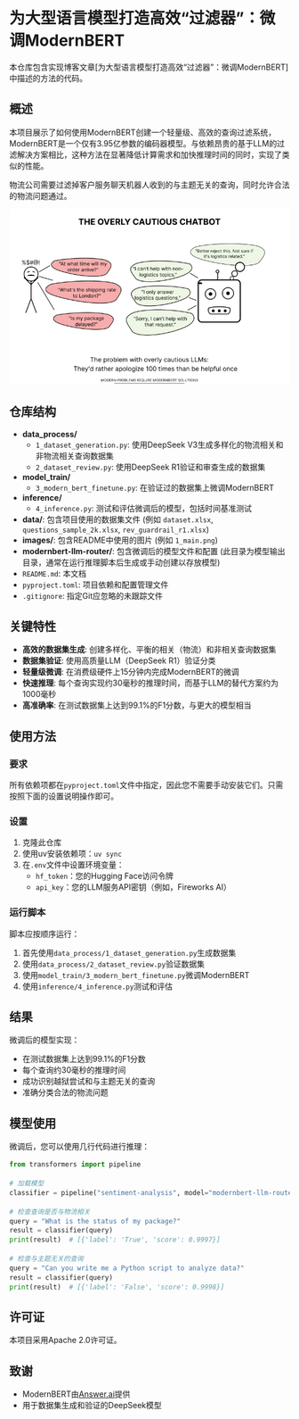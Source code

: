 # 为大型语言模型打造高效“过滤器”：微调ModernBERT

本仓库包含实现博客文章[为大型语言模型打造高效“过滤器”：微调ModernBERT]中描述的方法的代码。

## 概述

本项目展示了如何使用ModernBERT创建一个轻量级、高效的查询过滤系统，ModernBERT是一个仅有3.95亿参数的编码器模型。与依赖昂贵的基于LLM的过滤解决方案相比，这种方法在显著降低计算需求和加快推理时间的同时，实现了类似的性能。

物流公司需要过滤掉客户服务聊天机器人收到的与主题无关的查询，同时允许合法的物流问题通过。

![过度谨慎的聊天机器人 - 显示一个沮丧的用户提出合法的物流问题，而过度谨慎的聊天机器人拒绝回答](./images/1_main.png)

## 仓库结构

- **data_process/**
  - `1_dataset_generation.py`: 使用DeepSeek V3生成多样化的物流相关和非物流相关查询数据集
  - `2_dataset_review.py`: 使用DeepSeek R1验证和审查生成的数据集
- **model_train/**
  - `3_modern_bert_finetune.py`: 在验证过的数据集上微调ModernBERT
- **inference/**
  - `4_inference.py`: 测试和评估微调后的模型，包括时间基准测试
- **data/**: 包含项目使用的数据集文件 (例如 `dataset.xlsx`, `questions_sample_2k.xlsx`, `rev_guardrail_r1.xlsx`)
- **images/**: 包含README中使用的图片 (例如 `1_main.png`)
- **modernbert-llm-router/**: 包含微调后的模型文件和配置 (此目录为模型输出目录，通常在运行推理脚本后生成或手动创建以存放模型)
- `README.md`: 本文档
- `pyproject.toml`: 项目依赖和配置管理文件
- `.gitignore`: 指定Git应忽略的未跟踪文件

## 关键特性

- **高效的数据集生成**: 创建多样化、平衡的相关（物流）和非相关查询数据集
- **数据集验证**: 使用高质量LLM（DeepSeek R1）验证分类
- **轻量级微调**: 在消费级硬件上15分钟内完成ModernBERT的微调
- **快速推理**: 每个查询实现约30毫秒的推理时间，而基于LLM的替代方案约为1000毫秒
- **高准确率**: 在测试数据集上达到99.1%的F1分数，与更大的模型相当

## 使用方法

### 要求

所有依赖项都在`pyproject.toml`文件中指定，因此您不需要手动安装它们。只需按照下面的设置说明操作即可。

### 设置

1. 克隆此仓库
2. 使用uv安装依赖项：`uv sync`
3. 在`.env`文件中设置环境变量：
   - `hf_token`：您的Hugging Face访问令牌
   - `api_key`：您的LLM服务API密钥（例如，Fireworks AI）

### 运行脚本

脚本应按顺序运行：

1. 首先使用`data_process/1_dataset_generation.py`生成数据集
2. 使用`data_process/2_dataset_review.py`验证数据集
3. 使用`model_train/3_modern_bert_finetune.py`微调ModernBERT
4. 使用`inference/4_inference.py`测试和评估

## 结果

微调后的模型实现：

- 在测试数据集上达到99.1%的F1分数
- 每个查询约30毫秒的推理时间
- 成功识别越狱尝试和与主题无关的查询
- 准确分类合法的物流问题

## 模型使用

微调后，您可以使用几行代码进行推理：

```python
from transformers import pipeline

# 加载模型
classifier = pipeline("sentiment-analysis", model="modernbert-llm-router")

# 检查查询是否与物流相关
query = "What is the status of my package?"
result = classifier(query)
print(result)  # [{'label': 'True', 'score': 0.9997}]

# 检查与主题无关的查询
query = "Can you write me a Python script to analyze data?"
result = classifier(query)
print(result)  # [{'label': 'False', 'score': 0.9998}]
```

## 许可证

本项目采用Apache 2.0许可证。

## 致谢

- ModernBERT由[Answer.ai](https://huggingface.co/answerdotai/ModernBERT-base)提供
- 用于数据集生成和验证的DeepSeek模型
